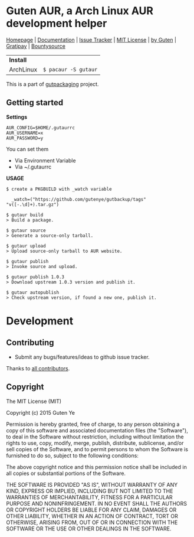 Guten AUR, a Arch Linux AUR development helper
===============================================

[Homepage](https://github.com/gutenye/gutaur) |
[Documentation](https://github.com/gutenye/gutaur/wiki) |
[Issue Tracker](https://github.com/gutenye/gutaur/issues) |
[MIT License](http://choosealicense.com/licenses/mit) |
[by Guten](http://guten.me) |
[Gratipay](https://gratipay.com/gutenye) |
[Bountysource](https://www.bountysource.com/teams/gutenye)

|                |                                                            |
|----------------|------------------------------------------------------------|
| **Install**    |                                                            |
| ArchLinux      | `$ pacaur -S gutaur`                                       |

This is a part of [gutpackaging](https://github.com/gutenye/gutpackaging) project.

Getting started
---------------

**Settings**

```
AUR_CONFIG=$HOME/.gutaurrc
AUR_USERNAME=x
AUR_PASSWORD=y
```

You can set them

* Via Environment Variable
* Via ~/.gutaurrc

**USAGE**

```
$ create a PKGBUILD with _watch variable

  _watch=("https://github.com/gutenye/gutbackup/tags" "v([-.\d]+).tar.gz")

$ gutaur build
> Build a package.

$ gutaur source
> Generate a source-only tarball.

$ gutaur upload
> Upload source-only tarball to AUR website.

$ gutaur publish
> Invoke source and upload.

$ gutaur publish 1.0.3
> Download upstream 1.0.3 version and publish it.

$ gutaur autopublish
> Check upstream version, if found a new one, publish it.
```

Development
===========

Contributing
-------------

* Submit any bugs/features/ideas to github issue tracker.

Thanks to [all contributors](https://github.com/gutenye/gutaur/contributors).

Copyright
---------

The MIT License (MIT)

Copyright (c) 2015 Guten Ye

Permission is hereby granted, free of charge, to any person obtaining a copy
of this software and associated documentation files (the "Software"), to deal
in the Software without restriction, including without limitation the rights
to use, copy, modify, merge, publish, distribute, sublicense, and/or sell
copies of the Software, and to permit persons to whom the Software is
furnished to do so, subject to the following conditions:

The above copyright notice and this permission notice shall be included in all
copies or substantial portions of the Software.

THE SOFTWARE IS PROVIDED "AS IS", WITHOUT WARRANTY OF ANY KIND, EXPRESS OR
IMPLIED, INCLUDING BUT NOT LIMITED TO THE WARRANTIES OF MERCHANTABILITY,
FITNESS FOR A PARTICULAR PURPOSE AND NONINFRINGEMENT. IN NO EVENT SHALL THE
AUTHORS OR COPYRIGHT HOLDERS BE LIABLE FOR ANY CLAIM, DAMAGES OR OTHER
LIABILITY, WHETHER IN AN ACTION OF CONTRACT, TORT OR OTHERWISE, ARISING FROM,
OUT OF OR IN CONNECTION WITH THE SOFTWARE OR THE USE OR OTHER DEALINGS IN THE
SOFTWARE.

